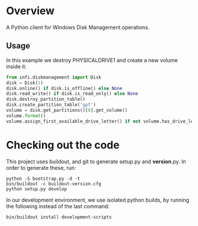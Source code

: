 Overview
========

A Python client for Windows Disk Management operations.

Usage
-----

In this example we destroy PHYSICALDRIVE1 and create a new volume inside it:

```python
from infi.diskmanagement import Disk
disk = Disk(1)
disk.online() if disk.is_offline() else None
disk.read_write() if disk.is_read_only() else None
disk.destroy_partition_table()
disk.create_partition_table('gpt')
volume = disk.get_partitions()[0].get_volume()
volume.format()
volume.assign_first_available_drive_letter() if not volume.has_drive_letter() else None
```

Checking out the code
=====================

This project uses buildout, and git to generate setup.py and __version__.py.
In order to generate these, run:

    python -S bootstrap.py -d -t
    bin/buildout -c buildout-version.cfg
    python setup.py develop

In our development environment, we use isolated python builds, by running the following instead of the last command:

    bin/buildout install development-scripts

